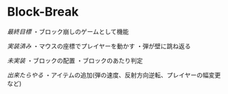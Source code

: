 # Block-Break
*最終目標*
・ブロック崩しのゲームとして機能

*実装済み*
・マウスの座標でプレイヤーを動かす
・弾が壁に跳ね返る

*未実装*
・ブロックの配置
・ブロックのあたり判定

*出来たらやる*
・アイテムの追加(弾の速度、反射方向逆転、プレイヤーの幅変更など)